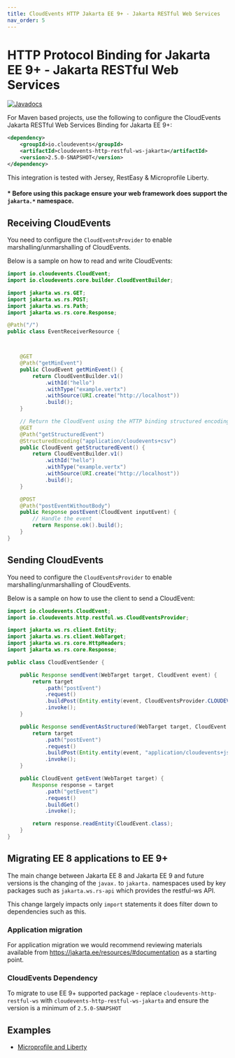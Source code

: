 ```yaml
---
title: CloudEvents HTTP Jakarta EE 9+ - Jakarta RESTful Web Services
nav_order: 5
---
```


# HTTP Protocol Binding for Jakarta EE 9+ - Jakarta RESTful Web Services

[![Javadocs](https://www.javadoc.io/badge/io.cloudevents/cloudevents-http-restful-ws.svg?color=green)](https://www.javadoc.io/doc/io.cloudevents/cloudevents-http-restful-ws)

For Maven based projects, use the following to configure the CloudEvents Jakarta
RESTful Web Services Binding for Jakarta EE 9+:

```xml
<dependency>
    <groupId>io.cloudevents</groupId>
    <artifactId>cloudevents-http-restful-ws-jakarta</artifactId>
    <version>2.5.0-SNAPSHOT</version>
</dependency>
```

This integration is tested with Jersey, RestEasy & Microprofile Liberty.

#### * Before using this package ensure your web framework  does support the `jakarta.*` namespace.

## Receiving CloudEvents

You need to configure the `CloudEventsProvider` to enable
marshalling/unmarshalling of CloudEvents.

Below is a sample on how to read and write CloudEvents:

```java
import io.cloudevents.CloudEvent;
import io.cloudevents.core.builder.CloudEventBuilder;

import jakarta.ws.rs.GET;
import jakarta.ws.rs.POST;
import jakarta.ws.rs.Path;
import jakarta.ws.rs.core.Response;

@Path("/")
public class EventReceiverResource {



    @GET
    @Path("getMinEvent")
    public CloudEvent getMinEvent() {
        return CloudEventBuilder.v1()
            .withId("hello")
            .withType("example.vertx")
            .withSource(URI.create("http://localhost"))
            .build();
    }

    // Return the CloudEvent using the HTTP binding structured encoding
    @GET
    @Path("getStructuredEvent")
    @StructuredEncoding("application/cloudevents+csv")
    public CloudEvent getStructuredEvent() {
        return CloudEventBuilder.v1()
            .withId("hello")
            .withType("example.vertx")
            .withSource(URI.create("http://localhost"))
            .build();
    }

    @POST
    @Path("postEventWithoutBody")
    public Response postEvent(CloudEvent inputEvent) {
        // Handle the event
        return Response.ok().build();
    }
}
```

## Sending CloudEvents

You need to configure the `CloudEventsProvider` to enable
marshalling/unmarshalling of CloudEvents.

Below is a sample on how to use the client to send a CloudEvent:

```java
import io.cloudevents.CloudEvent;
import io.cloudevents.http.restful.ws.CloudEventsProvider;

import jakarta.ws.rs.client.Entity;
import jakarta.ws.rs.client.WebTarget;
import jakarta.ws.rs.core.HttpHeaders;
import jakarta.ws.rs.core.Response;

public class CloudEventSender {

    public Response sendEvent(WebTarget target, CloudEvent event) {
        return target
            .path("postEvent")
            .request()
            .buildPost(Entity.entity(event, CloudEventsProvider.CLOUDEVENT_TYPE))
            .invoke();
    }

    public Response sendEventAsStructured(WebTarget target, CloudEvent event) {
        return target
            .path("postEvent")
            .request()
            .buildPost(Entity.entity(event, "application/cloudevents+json"))
            .invoke();
    }

    public CloudEvent getEvent(WebTarget target) {
        Response response = target
            .path("getEvent")
            .request()
            .buildGet()
            .invoke();

        return response.readEntity(CloudEvent.class);
    }
}
```

## Migrating EE 8 applications to EE 9+
The main change between Jakarta EE 8 and Jakarta EE 9 and future versions is the changing of the `javax.` to `jakarta.` namespaces used by key packages such as `jakarta.ws.rs-api` which provides the restful-ws API.

This change largely impacts only `import` statements it does filter down to dependencies such as this.

### Application migration
For application migration we would recommend reviewing materials available from https://jakarta.ee/resources/#documentation as a starting point.

### CloudEvents Dependency
To migrate to use EE 9+ supported package - replace `cloudevents-http-restful-ws` with `cloudevents-http-restful-ws-jakarta` and ensure the version is a minimum of `2.5.0-SNAPSHOT`

## Examples

- [Microprofile and Liberty](https://github.com/cloudevents/sdk-java/tree/master/examples/restful-ws-micropofile-liberty)

